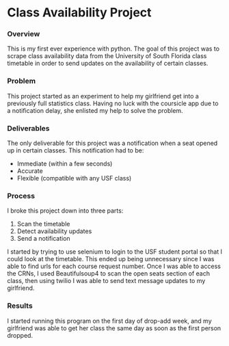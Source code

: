 # Class Availability Project

### Overview

This is my first ever experience with python.  The goal of this project was to scrape class availability data from the University of South Florida class timetable in order to send updates on the availability of certain classes.

### Problem

This project started as an experiment to help my girlfriend get into a previously full statistics class.  Having no luck with the coursicle app due to a notification delay, she enlisted my help to solve the problem.

### Deliverables

The only deliverable for this project was a notification when a seat opened up in certain classes.
This notification had to be:
- Immediate (within a few seconds)
- Accurate
- Flexible (compatible with any USF class)

### Process

I broke this project down into three parts:
1. Scan the timetable
2. Detect availability updates
3. Send a notification

I started by trying to use selenium to login to the USF student portal so that I could look at the timetable.  This ended up being unnecessary since I was able to find urls for each course request number. Once I was able to access the CRNs, I used Beautifulsoup4 to scan the open seats section of each class, then using twilio I was able to send text message updates to my girlfriend.

### Results

I started running this program on the first day of drop-add week, and my girlfriend was able to get her class the same day as soon as the first person dropped.
